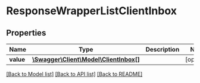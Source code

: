 # ResponseWrapperListClientInbox

## Properties
Name | Type | Description | Notes
------------ | ------------- | ------------- | -------------
**value** | [**\Swagger\Client\Model\ClientInbox[]**](ClientInbox.md) |  | [optional] 

[[Back to Model list]](../README.md#documentation-for-models) [[Back to API list]](../README.md#documentation-for-api-endpoints) [[Back to README]](../README.md)


